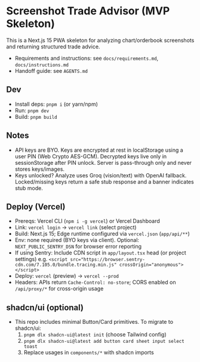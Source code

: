 # Screenshot Trade Advisor (MVP Skeleton)

This is a Next.js 15 PWA skeleton for analyzing chart/orderbook screenshots and returning structured trade advice.

- Requirements and instructions: see `docs/requirements.md`, `docs/instructions.md`
- Handoff guide: see `AGENTS.md`

## Dev
- Install deps: `pnpm i` (or yarn/npm)
- Run: `pnpm dev`
- Build: `pnpm build`

## Notes
- API keys are BYO. Keys are encrypted at rest in localStorage using a user PIN (Web Crypto AES-GCM). Decrypted keys live only in sessionStorage after PIN unlock. Server is pass-through only and never stores keys/images.
- Keys unlocked? Analyze uses Groq (vision/text) with OpenAI fallback. Locked/missing keys return a safe stub response and a banner indicates stub mode.

## Deploy (Vercel)
- Prereqs: Vercel CLI (`npm i -g vercel`) or Vercel Dashboard
- Link: `vercel login` → `vercel link` (select project)
- Build: Next.js 15; Edge runtime configured via `vercel.json` (`app/api/**`)
- Env: none required (BYO keys via client). Optional: `NEXT_PUBLIC_SENTRY_DSN` for browser error reporting
- If using Sentry: Include CDN script in `app/layout.tsx` head (or project settings) e.g.
  `<script src="https://browser.sentry-cdn.com/7.105.0/bundle.tracing.min.js" crossOrigin="anonymous"></script>`
- Deploy: `vercel` (preview) → `vercel --prod`
- Headers: APIs return `Cache-Control: no-store`; CORS enabled on `/api/proxy/*` for cross-origin usage

## shadcn/ui (optional)
- This repo includes minimal Button/Card primitives. To migrate to shadcn/ui:
  1) `pnpm dlx shadcn-ui@latest init` (choose Tailwind config)
  2) `pnpm dlx shadcn-ui@latest add button card sheet input select toast`
  3) Replace usages in `components/*` with shadcn imports
